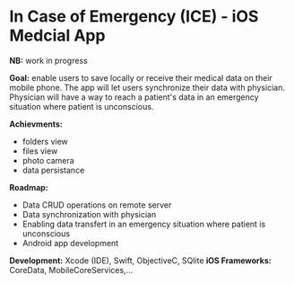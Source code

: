 # In Case of Emergency (ICE) - iOS Medcial App

**NB:** work in progress

**Goal:** enable users to save locally or receive their medical data on their mobile phone. The app will let users synchronize their data with physician. Physician will have a way to reach a patient's data in an emergency situation where patient is unconscious.

**Achievments:**
- folders view
- files view
- photo camera
- data persistance

**Roadmap:**
- Data CRUD operations on remote server
- Data synchronization with physician
- Enabling data transfert in an emergency situation where patient is unconscious
- Android app development

**Development:** Xcode (IDE), Swift, ObjectiveC, SQlite
**iOS Frameworks:** CoreData, MobileCoreServices,...
